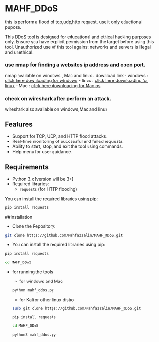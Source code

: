 # MAHF_DDoS
 this is perform a flood of tcp,udp,http request. use it only eductional pupose.

This DDoS tool is designed for educational and ethical hacking purposes only. Ensure you have explicit permission from the target before using this tool. Unauthorized use of this tool against networks and servers is illegal and unethical.

### use nmap for finding a websites ip address and open port.
nmap available on windows , Mac and linux . 
download link
    - windows : [click here downloading for windows](https://nmap.org/download#windows)
    - linux : [click here downloading for linux](https://nmap.org/download#linux-rpm)
    - Mac : [click here downloading for Mac os](https://nmap.org/download#macosx)

### check on  wireshark after perform an attack.
wireshark also available on windows,Mac and linux


## Features

- Support for TCP, UDP, and HTTP flood attacks.
- Real-time monitoring of successful and failed requests.
- Ability to start, stop, and exit the tool using commands.
- Help menu for user guidance.

## Requirements

- Python 3.x    [version will be 3+]
- Required libraries:
  - `requests` (for HTTP flooding)

You can install the required libraries using pip:

```bash
pip install requests
```

##Installation
- Clone the Repository:
```bash
git clone https://github.com/Mahfazzalin/MAHF_DDoS.git
```
- You can install the required libraries using pip:

```bash
pip install requests
```
```bash
cd MAHF_DDoS
```
- for running the tools
    - for windows and Mac

    ```bash
    python mahf_ddos.py
    ```
    - for Kali or other linux distro
    ```bash
    sudo git clone https://github.com/Mahfazzalin/MAHF_DDoS.git
    ```
    ```bash
    pip install requests
    ```
    ```bash
    cd MAHF_DDoS
    ```
    ```bash
    python3 mahf_ddos.py
    ```

